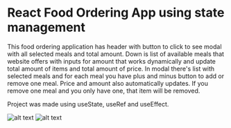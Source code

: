 # React Food Ordering App using state management

This food ordering application has header with button to click to see modal with all selected meals and total amount. 
Down is list of available meals that website offers with inputs for amount that works dynamically and update total amount of items and total amount of price. 
In modal there's list with selected meals and for each meal you have plus and minus button to add or remove one meal. Price and amount also automatically updates. 
If you remove one meal and you only have one, that item will be removed.

Project was made using useState, useRef and useEffect.

![alt text](https://i.postimg.cc/FsG35bhm/Screenshot-2022-02-16-at-16-17-09-React-App.png)
![alt text](https://i.postimg.cc/PfW1KscC/Screenshot-2022-02-16-at-16-17-46-React-App.png)
